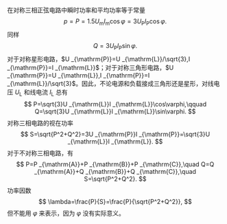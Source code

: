 在对称三相正弦电路中瞬时功率和平均功率等于常量 $$ p=P=1.5U _{\mathrm{m}}I _{\mathrm{m}}\cos\varphi=3U _{\mathrm{P}}I _{\mathrm{P}}\cos\varphi. $$ 同样 $$ Q=3U _{\mathrm{P}}I _{\mathrm{P}}\sin\varphi. $$ 对于对称星形电路，$U _{\mathrm{P}}=U _{\mathrm{L}}/\sqrt{3},I _{\mathrm{P}}=I _{\mathrm{L}}$；对于对称三角形电路，$U _{\mathrm{P}}=U _{\mathrm{L}},I _{\mathrm{P}}=I _{\mathrm{L}}/\sqrt{3}$。因此，不论电源和负载接成三角形还是星形，对线电压 $U _{\mathrm{L}}$ 和线电流 $I _{\mathrm{L}}$ 总有 $$ P=\sqrt{3}U _{\mathrm{L}}I _{\mathrm{L}}\cos\varphi,\qquad Q=\sqrt{3}U _{\mathrm{L}}I _{\mathrm{L}}\sin\varphi. $$对称三相电路的视在功率 $$ S=\sqrt{P^2+Q^2}=3U _{\mathrm{P}}I _{\mathrm{P}}=\sqrt{3}U _{\mathrm{L}}I _{\mathrm{L}}. $$
对于不对称三相电路，有 $$ P=P _{\mathrm{A}}+P _{\mathrm{B}}+P _{\mathrm{C}},\quad Q=Q _{\mathrm{A}}+Q _{\mathrm{B}}+Q _{\mathrm{C}},\quad S=\sqrt{P^2+Q^2}. $$功率因数 $$ \lambda=\frac{P}{S}=\frac{P}{\sqrt{P^2+Q^2}}, $$但不能用 $\varphi$ 来表示，因为 $\varphi$ 没有实际意义。